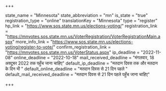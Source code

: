 +++

state_name = "Minnesota"
state_abbreviation = "mn"
is_state = "true"
registration_type = "online"
translationKey = "Minnesota"
type = "register"
hp_link = "https://www.sos.state.mn.us/elections-voting/"
registration_link = "https://mnvotes.sos.state.mn.us/VoterRegistration/VoterRegistrationMain.aspx"
more_info_link = "https://www.sos.state.mn.us/elections-voting/register-to-vote/"
confirm_registration_link = "https://mnvotes.sos.state.mn.us/VoterStatus.aspx"
ip_deadline = "2022-11-08"
online_deadline = "2022-10-18"
mail_received_deadline = "मंगलवार, 18 अक्टूबर 2022 तक पहुँच जाना चाहिए"
default_ip_deadline = "मतदान दिवस तक और मतदान के दिन भी "
default_online_deadline = "मतदान दिवस से 21 दिन पहले "
default_mail_received_deadline = "मतदान दिवस से 21 दिन पहले पहुँच जाना चाहिए"

+++